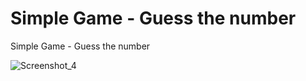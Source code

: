 # Simple Game - Guess the number
Simple Game - Guess the number

![Screenshot_4](https://github.com/Trmxv9/simplegame/assets/144570510/86d80c69-7286-4353-9413-3511a3ff2b05)
